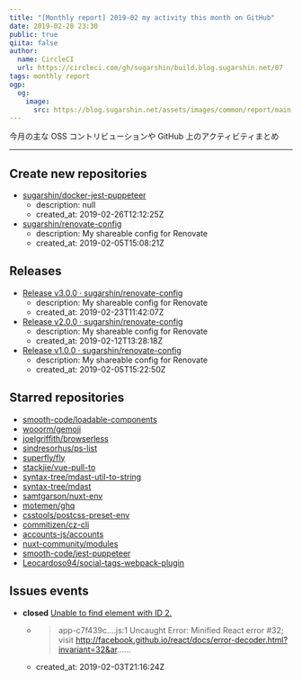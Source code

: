 ```yaml
---
title: "[Monthly report] 2019-02 my activity this month on GitHub"
date: 2019-02-28 23:30
public: true
qiita: false
author:
  name: CircleCI
  url: https://circleci.com/gh/sugarshin/build.blog.sugarshin.net/87
tags: monthly report
ogp:
  og:
    image:
      src: https://blog.sugarshin.net/assets/images/common/report/main.png
---
```


今月の主な OSS コントリビューションや GitHub 上のアクティビティまとめ

***

## Create new repositories

- [sugarshin/docker-jest-puppeteer](https://github.com/sugarshin/docker-jest-puppeteer)
  - description: null
  - created_at: 2019-02-26T12:12:25Z
- [sugarshin/renovate-config](https://github.com/sugarshin/renovate-config)
  - description: My shareable config for Renovate
  - created_at: 2019-02-05T15:08:21Z

## Releases

- [Release v3.0.0 · sugarshin/renovate-config](https://github.com/sugarshin/renovate-config/releases/tag/v3.0.0)
  - description: My shareable config for Renovate
  - created_at: 2019-02-23T11:42:07Z
- [Release v2.0.0 · sugarshin/renovate-config](https://github.com/sugarshin/renovate-config/releases/tag/v2.0.0)
  - description: My shareable config for Renovate
  - created_at: 2019-02-12T13:28:18Z
- [Release v1.0.0 · sugarshin/renovate-config](https://github.com/sugarshin/renovate-config/releases/tag/v1.0.0)
  - description: My shareable config for Renovate
  - created_at: 2019-02-05T15:22:50Z

## Starred repositories

- [smooth-code/loadable-components](https://github.com/smooth-code/loadable-components)
- [wooorm/gemoji](https://github.com/wooorm/gemoji)
- [joelgriffith/browserless](https://github.com/joelgriffith/browserless)
- [sindresorhus/ps-list](https://github.com/sindresorhus/ps-list)
- [superfly/fly](https://github.com/superfly/fly)
- [stackjie/vue-pull-to](https://github.com/stackjie/vue-pull-to)
- [syntax-tree/mdast-util-to-string](https://github.com/syntax-tree/mdast-util-to-string)
- [syntax-tree/mdast](https://github.com/syntax-tree/mdast)
- [samtgarson/nuxt-env](https://github.com/samtgarson/nuxt-env)
- [motemen/ghq](https://github.com/motemen/ghq)
- [csstools/postcss-preset-env](https://github.com/csstools/postcss-preset-env)
- [commitizen/cz-cli](https://github.com/commitizen/cz-cli)
- [accounts-js/accounts](https://github.com/accounts-js/accounts)
- [nuxt-community/modules](https://github.com/nuxt-community/modules)
- [smooth-code/jest-puppeteer](https://github.com/smooth-code/jest-puppeteer)
- [Leocardoso94/social-tags-webpack-plugin](https://github.com/Leocardoso94/social-tags-webpack-plugin)

## Issues events

- **closed** [Unable to find element with ID 2.](https://github.com/sugarshin/sugarshin.net/issues/19)
  - > app-c7f439c….js:1 Uncaught Error: Minified React error #32; visit http://facebook.github.io/react/docs/error-decoder.html?invariant=32&ar......
  - created_at: 2019-02-03T21:16:24Z
